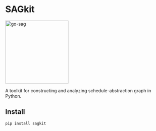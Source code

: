 # SAGkit

<img src="doc/sagkit.png" alt="go-sag" width="200">

A toolkit for constructing and analyzing schedule-abstraction graph in Python.

## Install
```
pip install sagkit
```
